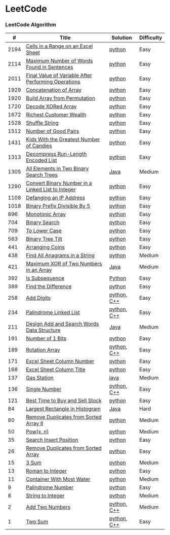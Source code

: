 LeetCode
========

### LeetCode Algorithm

| #    | Title                                                                                                                                          | Solution                                                                                                                                     | Difficulty |
|------|------------------------------------------------------------------------------------------------------------------------------------------------|----------------------------------------------------------------------------------------------------------------------------------------------|------------|
| 2194 | [Cells in a Range on an Excel Sheet](https://leetcode.com/problems/cells-in-a-range-on-an-excel-sheet/)                                        | [python](Algorithms/python/CellsInARangeOnAnExcelSheet/cells-in-a-range-on-an-excel-sheet.py)                                                | Easy       |
| 2114 | [Maximum Number of Words Found in Sentences](https://leetcode.com/problems/maximum-number-of-words-found-in-sentences/)                        | [python](Algorithms/python/MaximumNumberofWordsFoundinSentences/MaximumNumberofWordsFoundinSentences.py)                                     | Easy       |
| 2011 | [Final Value of Variable After Performing Operations](https://leetcode.com/problems/final-value-of-variable-after-performing-operations/)      | [python](Algorithms/python/FinalValueOfVariableAfterPerformingOperations/FinalValueofVariableAfterPerformingOperations.py)                   | Easy       |
| 1929 | [Concatenation of Array](https://leetcode.com/problems/concatenation-of-array/)                                                                | [python](Algorithms/python/ConcatenationOfArray/ConcatenationOfArray.py)                                                                     | Easy       |
| 1920 | [Build Array from Permutation](https://leetcode.com/problems/build-array-from-permutation/)                                                    | [python](Algorithms/python/BuildArrayfromPermutation/BuildArrayfromPermutation.py)                                                           | Easy       |
| 1720 | [Decode XORed Array](https://leetcode.com/problems/decode-xor-ed-array/)                                                                       | [python](Algorithms/python/DecodeXORedArray/DecodeXORedArray.py)                                                                             | Easy       |
| 1672 | [Richest Customer Wealth](https://leetcode.com/problems/richest-customer-wealth)                                                               | [python](Algorithms/python/RichestCustomerWealth/)                                                                                           | Easy       |
| 1528 | [Shuffle String](https://leetcode.com/problems/shuffle-string)                                                                                 | [python](Algorithms/python/ShuffleString/ShuffleString.py)                                                                                   | Easy       |
| 1512 | [Number of Good Pairs](https://leetcode.com/problems/number-of-good-pairs)                                                                     | [python](Algorithms/python/NumberOfGoodPairs/NumberOfGoodPairs.py)                                                                           | Easy       |
| 1431 | [Kids With the Greatest Number of Candies](https://leetcode.com/problems/kids-with-the-greatest-number-of-candies/)                            | [python](Algorithms/python/KidsWiththeGreatestNumberofCandies/KidsWiththeGreatestNumberofCandies.py)                                         | Easy       |
| 1313 | [Decompress Run-Length Encoded List](https://leetcode.com/problems/decompress-run-length-encoded-list/)                                        | [python](Algorithms/python/DecompressRun-LengthEncodedList/1313-Decompress-Run-Length-Encoded-List.py)                                       | Easy       |
| 1305 | [All Elements in Two Binary Search Trees](https://leetcode.com/problems/all-elements-in-two-binary-search-trees)                               | [Java](Algorithms/Java/AllElementsInTwoBinarySearchTrees/All_Elements_in_Two_Binary_Search_Trees.java)                                       | Medium     |
| 1290 | [Convert Binary Number in a Linked List to Integer](https://leetcode.com/problems/convert-binary-number-in-a-linked-list-to-integer/)          | [python](Algorithms/python/ConvertBinaryNumberinaLinkedListtoInteger/1290.ConvertBinaryNumberinaLinkedListtoInteger.py)                      | Easy       |
| 1108 | [Defanging an IP Address](https://leetcode.com/problems/defanging-an-ip-address)                                                               | [python](Algorithms/python/DefanginganIPAddress/DefangingAnIPAddress.py)                                                                     | Easy       |
| 1018 | [Binary Prefix Divisible By 5](https://leetcode.com/problems/binary-prefix-divisible-by-5/)                                                    | [python](Algorithms/python/BinaryPrefixDivisibleBy5/BinaryPrefixDivisibleBy5.py)                                                             | Easy       |
| 896  | [Monotonic Array](https://leetcode.com/problems/monotonic-array/)                                                                              | [python](Algorithms/python/MonotonicArray/monotonic-array.py)                                                                                | Easy       |
| 704  | [Binary Search](https://leetcode.com/problems/binary-search/)                                                                                  | [python](Algorithms/python/BinarySearch/704-binary-search.py)                                                                                | Easy       |
| 709  | [To Lower Case](https://leetcode.com/problems/to-lower-case)                                                                                   | [python](Algorithms/python/ToLowerCase/ToLowerCase.py)                                                                                       | Easy       |
| 563  | [Binary Tree Tilt](https://leetcode.com/problems/binary-tree-tilt)                                                                             | [python](Algorithms/python/BinaryTreeTilt/BinaryTreeTilt.py)                                                                                 | Easy       |
| 441  | [Arranging Coins](https://leetcode.com/problems/arranging-coins/)                                                                              | [python](Algorithms/python/ArrangingCoins/441-arranging-coins.py)                                                                            | Easy       |
| 438  | [Find All Anagrams in a String](https://leetcode.com/problems/find-all-anagrams-in-a-string/)                                                  | [python](Algorithms/python/FindAllAnagramsinaString/Find-All-Anagrams-in-a-String.py)                                                        | Medium     |
| 421  | [Maximum XOR of Two Numbers in an Array](https://leetcode.com/problems/maximum-xor-of-two-numbers-in-an-array/)                                | [Java](Algorithms/Java/MaximumXOROfTwoNumbersInAnArray/Maximum_XOR_of_Two_Numbers_in_an_Array.java)                                          | Medium     |
| 392  | [Is Subsequence](https://leetcode.com/problems/is-subsequence/)                                                                                | [Python](Algorithms/python/IsSubsequence/392-is-subsequence.py)                                                                              | Easy       |
| 389  | [Find the Difference](https://leetcode.com/problems/find-the-difference/)                                                                      | [python](Algorithms/python/FindTheDifference/389-find-the-difference.py)                                                                     | Easy       |
| 258  | [Add Digits](https://leetcode.com/problems/add-digits/)                                                                                        | [python](Algorithms/python/AddDigits/258-add-digits.py), [C++](Algorithms/C++/AddDigits/258-add-digits.cpp)                                  | Easy       |
| 234  | [Palindrome Linked List](https://leetcode.com/problems/palindrome-linked-list/)                                                                | [python](Algorithms/python/PalindromeLinkedList/PalindromeLinkedList.py), [C++](Algorithms/C++/PalidromeLinkedList/PalidromeLinkedList.cpp)  | Easy       |
| 211  | [Design Add and Search Words Data Structure](https://leetcode.com/problems/design-add-and-search-words-data-structure/)                        | [Java](Algorithms/Java/DesignAddAndSearchWordsDataStructure/DesignAddAndSearchWordsDataStructure.java)                                       | Medium     |
| 191  | [Number of 1 Bits](https://leetcode.com/problems/number-of-1-bits/)                                                                            | [python](Algorithms/python/NumberOf1Bits/number-of-1-bits.py)                                                                                | Easy       |
| 189  | [Rotation Array](https://leetcode.com/problems/rotate-array/)                                                                                  | [python](Algorithms/python/RotateArray/RotateArray.py), [C++](Algorithms/C++/RotateArray/RotateArray.cpp)                                    | Easy       |
| 171  | [Excel Sheet Column Number](https://leetcode.com/problems/excel-sheet-column-number/)                                                          | [python](Algorithms/python/ExcelSheetColumnNumber/excel-sheet-column-number.py)                                                              | Easy       |
| 168  | [Excel Sheet Column Title](https://leetcode.com/problems/excel-sheet-column-title/)                                                            | [python](Algorithms/python/ExcelSheetColumnTitle/excel-sheet-column-title.py)                                                                | Easy       |
| 137  | [Gas Station](https://leetcode.com/problems/gas-station/)                                                                                      | [java](Algorithms/Java/GasStation/Gas_Station.java)                                                                                          | Medium     |
| 136  | [Single Number](https://leetcode.com/problems/single-number/)                                                                                  | [python](Algorithms/python/SingleNumber/136-single-number.py), [C++](Algorithms/C++/SingleNumber/SingleNumber.cpp)                           | Easy       |
| 121  | [Best Time to Buy and Sell Stock](https://leetcode.com/problems/best-time-to-buy-and-sell-stock/)                                              | [python](Algorithms/python/BestTimeToBuyAndSellStock/BestTimeToBuyAndSellStock.py)                                                           | Easy       |
| 84   | [Largest Rectangle in Histogram](https://leetcode.com/problems/largest-rectangle-in-histogram/)                                                | [Java](Algorithms/Java/LargestRectangleInHistogram/LargestRectangleInHistogram.java)                                                         | Hard       |
| 80   | [Remove Duplicates from Sorted Array II](https://leetcode.com/problems/remove-duplicates-from-sorted-array-ii/)                                | [python](Algorithms/python/RemoveDuplicatesfromSortedArrayII/80-Remove-Duplicates-from-Sorted-Array-II.py)                                   | Medium     |
| 50   | [Pow(x, n)](https://leetcode.com/problems/powx-n)                                                                                              | [python](Algorithms/python/Pow(x,n)/pow(x,n).py)                                                                                             | Medium     |
| 35   | [Search Insert Position](https://leetcode.com/problems/search-insert-position/)                                                                | [python](Algorithms/python/SearchInsertPosition/35-search-insert-position.py)                                                                | Easy       |
| 26   | [Remove Duplicates from Sorted Array](https://leetcode.com/problems/remove-duplicates-from-sorted-array/)                                      | [python](Algorithms/python/RemoveDuplicatesfromSortedArray/26-Remove-Duplicates-from-Sorted-Array.py)                                        | Easy       |
| 15   | [3 Sum](https://leetcode.com/problems/3sum/)                                                                                                   | [python](Algorithms/python/3Sum/3Sum.py)                                                                                                     | Medium     |
| 13   | [Roman to Integer](https://leetcode.com/problems/roman-to-integer/)                                                                            | [python](Algorithms/python/RomanToInteger/roman2integer.py)                                                                                  | Easy       |
| 11   | [Container With Most Water](https://leetcode.com/problems/container-with-most-water/)                                                          | [python](Algorithms/python/ContainerWithMostWater/container-with-most-water.py)                                                              | Medium     |
| 9    | [Palindrome Number](https://leetcode.com/problems/palindrome-number)                                                                           | [python](Algorithms/python/PalindromeNumber/PalindromeNumber.py)                                                                             | Easy       |
| 8    | [String to Integer](https://leetcode.com/problems/string-to-integer-atoi/)                                                                     | [python](Algorithms/python/StringToInteger(atoi)/StringToInteger(atoi).py)                                                                   | Medium     |
| 2    | [Add Two Numbers](https://leetcode.com/problems/add-two-numbers/)                                                                              | [python](Algorithms/python/AddTwoNumbers/AddTwoNumbers.py), [C++](Algorithms/C++/AddTwoNumbers/add-two-numbers.cpp)                          | Medium     |
| 1    | [Two Sum](https://leetcode.com/problems/two-sum/)                                                                                              | [python](Algorithms/python/TwoSum/Two_Sum.py), [C++](Algorithms/C++/TwoSum/twoSum.cpp)                                                       | Easy       |

 


 
